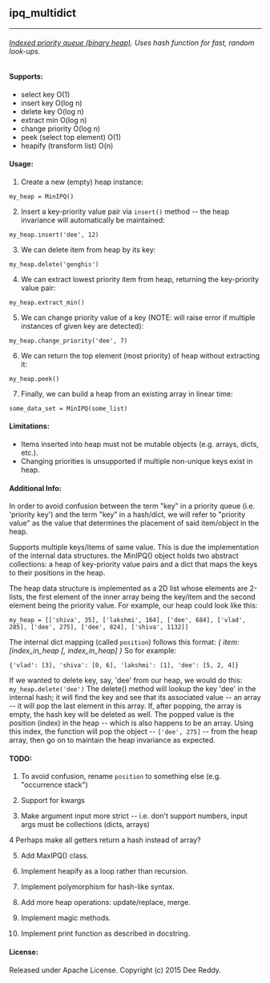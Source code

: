 ## ipq_multidict
----------------------------

###### [Indexed priority queue (binary heap)](http://algs4.cs.princeton.edu/24pq/). Uses hash function for fast, random look-ups.

#### Supports:
- select key                O(1)
- insert key                O(log n)
- delete key                O(log n)
- extract min               O(log n)
- change priority           O(log n)
- peek (select top element) O(1)
- heapify (transform list)  O(n)

#### Usage:
1) Create a new (empty) heap instance:
```
my_heap = MinIPQ()
```
2) Insert a key-priority value pair via `insert()` method -- the heap
invariance will automatically be maintained:
```
my_heap.insert('dee', 12)
```
3) We can delete item from heap by its key:
```
my_heap.delete('genghis')
```
4) We can extract lowest priority item from heap, returning the key-priority
value pair:
```
my_heap.extract_min()
```
5) We can change priority value of a key (NOTE: will raise error if multiple
instances of given key are detected):
```
my_heap.change_priority('dee', 7)
```
6) We can return the top element (most priority) of heap without extracting it:
```
my_heap.peek()
```
7) Finally, we can build a heap from an existing array in linear time:
```
some_data_set = MinIPQ(some_list)
```

#### Limitations:
- Items inserted into heap must not be mutable objects (e.g. arrays,
dicts, etc.).
- Changing priorities is unsupported if multiple non-unique keys exist in heap.

#### Additional Info:
In order to avoid confusion between the term "key" in a priority queue (i.e.
'priority key') and the term "key" in a hash/dict, we will refer to "priority
value" as the value that determines the placement of said item/object in the
heap.

Supports multiple keys/items of same value. This is due the implementation of
the internal data structures. the MinIPQ() object holds two abstract
collections: a heap of key-priority value pairs and a dict that maps the keys
to their positions in the heap.

The heap data structure is implemented as a 2D list whose elements are 2-lists,
the first element of the inner array being the key/item and the second element
being the priority value. For example, our heap could look like this:
```
my_heap = [['shiva', 35], ['lakshmi', 164], ['dee', 684], ['vlad', 285], ['dee', 275], ['dee', 824], ['shiva', 1132]]
```

The internal dict mapping (called `position`) follows this format:
_{ item: [index_in_heap [, index_in_heap] }_
So for example:
```
{'vlad': [3], 'shiva': [0, 6], 'lakshmi': [1], 'dee': [5, 2, 4]}
```

If we wanted to delete key, say, 'dee' from our heap, we would do this:
`my_heap.delete('dee')`
The delete() method will lookup the key 'dee' in the internal hash; it will
find the key and see that its associated value -- an array -- it will pop the
last element in this array. If, after popping, the array is empty, the hash key
will be deleted as well. The popped value is the position (index) in the heap
-- which is also happens to be an array. Using this index, the function will
pop the object -- `['dee', 275]` -- from the heap array, then go on to maintain
the heap invariance as expected.

#### TODO:
1)  To avoid confusion, rename `position` to something else (e.g.
    "occurrence stack")

2)  Support for kwargs

3)  Make argument input more strict -- i.e. don't support numbers, input args
    must be collections (dicts, arrays)
    
4   Perhaps make all getters return a hash instead of array?

5)  Add MaxIPQ() class.

6)  Implement heapify as a loop rather than recursion.

7)  Implement polymorphism for hash-like syntax.

8)  Add more heap operations: update/replace, merge.

9)  Implement magic methods.

10) Implement print function as described in docstring.

#### License:
Released under Apache License. Copyright (c) 2015 Dee Reddy.